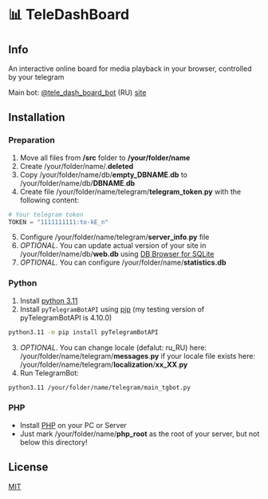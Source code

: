 # 📊 TeleDashBoard

## Info
An interactive online board for media playback in your browser, controlled by your telegram

Main bot: [@tele_dash_board_bot] (RU) [site](https://teledashboard.mf47.ru/)

## Installation
### Preparation
1. Move all files from **/src** folder to **/your/folder/name**
2. Create /your/folder/name/.**deleted**
3. Copy /your/folder/name/db/**empty\_DBNAME**.**db** to /your/folder/name/db/**DBNAME**.**db**
4. Create file /your/folder/name/telegram/**telegram\_token**.**py** with the following content:
```python
# Your telegram token
TOKEN = "1111111111:to-kE_n"
```
5. Configure /your/folder/name/telegram/**server\_info**.**py** file
6. *OPTIONAL*. You can update actual version of your site in /your/folder/name/db/**web.db** using [DB Browser for SQLite]
7. *OPTIONAL*. You can configure /your/folder/name/**statistics.db**

### Python
1. Install [python 3.11]
2. Install `pyTelegramBotAPI` using [pip] (my testing version of pyTelegramBotAPI is 4.10.0)
```sh
python3.11 -m pip install pyTelegramBotAPI
```
3. *OPTIONAL*. You can change locale (defalut: ru\_RU) here: /your/folder/name/telegram/**messages**.**py** if your locale file exists here: /your/folder/name/telegram/**localization**/**xx\_XX**.**py**
4. Run TelegramBot: 
```sh
python3.11 /your/folder/name/telegram/main_tgbot.py
```

### PHP
- Install [PHP] on your PC or Server
- Just mark /your/folder/name/**php\_root** as the root of your server, but not below this directory!

## License

[MIT](https://github.com/MicRofaRatOV/teledashboard/blob/master/LICENSE)

[python 3.11]: <https://docs.python.org/3.11/using/index.html>
[DB Browser for SQLite]: <https://sqlitebrowser.org/dl/>
[pip]: <https://pypi.org/project/pip/>
[PHP]: <https://www.php.net/downloads.php>
[@tele_dash_board_bot]: <https://t.me/tele_dash_board_bot>
